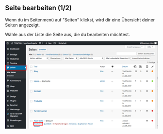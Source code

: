 ## Seite bearbeiten (1/2)

Wenn du im Seitenmenü auf "Seiten" klickst, wird dir eine Übersicht deiner Seiten angezeigt.

Wähle aus der Liste die Seite aus, die du bearbeiten möchtest.

![image](./assets/overview.jpg)

